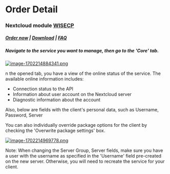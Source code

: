 # Order Detail

### Nextcloud module **[WISECP](https://puqcloud.com/link.php?id=78)** 

##### [Order now](https://puqcloud.com/index.php?rp=/store/wisecp-module-nextcloud) | [Download](https://download.puqcloud.com/WISECP/Product/PUQ_WISECP-Nextcloud/) | [FAQ](https://faq.puqcloud.com/)

##### Navigate to the service you want to manage, then go to the '**Core**' tab.

[![image-1702214884341.png](https://doc.puq.info/uploads/images/gallery/2023-12/scaled-1680-/image-1702214884341.png)](https://doc.puq.info/uploads/images/gallery/2023-12/image-1702214884341.png)

n the opened tab, you have a view of the online status of the service. The available online information includes:

- Connection status to the API
- Information about user account on the Nextcloud server
- Diagnostic information about the account

Also, below are fields with the client's personal data, such as Username, Password, Server  
  
You can also individually override package options for the client by checking the 'Overwrite package settings' box.

[![image-1702214969778.png](https://doc.puq.info/uploads/images/gallery/2023-12/scaled-1680-/image-1702214969778.png)](https://doc.puq.info/uploads/images/gallery/2023-12/image-1702214969778.png)

<p class="callout warning">Note: When changing the Server Group, Server fields, make sure you have a user with the username as specified in the 'Username' field pre-created on the new server. Otherwise, you will need to recreate the service for your client.</p>

<div id="bkmrk--2"><div></div></div>